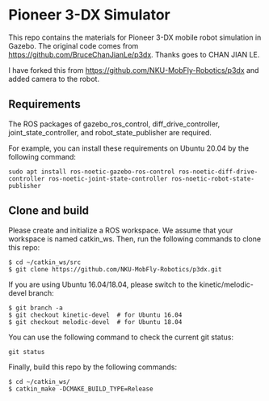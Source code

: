 # Pioneer 3-DX Simulator
This repo contains the materials for Pioneer 3-DX mobile robot simulation in Gazebo. The original code comes from https://github.com/BruceChanJianLe/p3dx. Thanks goes to CHAN JIAN LE. 

I have forked this from https://github.com/NKU-MobFly-Robotics/p3dx and added camera to the robot.

## Requirements
The ROS packages of gazebo_ros_control, diff_drive_controller, joint_state_controller, and robot_state_publisher are required.

For example, you can install these requirements on Ubuntu 20.04 by the following command:
```
sudo apt install ros-noetic-gazebo-ros-control ros-noetic-diff-drive-controller ros-noetic-joint-state-controller ros-noetic-robot-state-publisher
```

## Clone and build

Please create and initialize a ROS workspace. We assume that your workspace is named catkin_ws. Then, run the following commands to clone this repo:
```
$ cd ~/catkin_ws/src
$ git clone https://github.com/NKU-MobFly-Robotics/p3dx.git
```
If you are using Ubuntu 16.04/18.04, please switch to the kinetic/melodic-devel branch:
```
$ git branch -a
$ git checkout kinetic-devel  # for Ubuntu 16.04
$ git checkout melodic-devel  # for Ubuntu 18.04
```
You can use the following command to check the current git status:
```
git status
```
Finally, build this repo by the following commands:
```
$ cd ~/catkin_ws/
$ catkin_make -DCMAKE_BUILD_TYPE=Release
